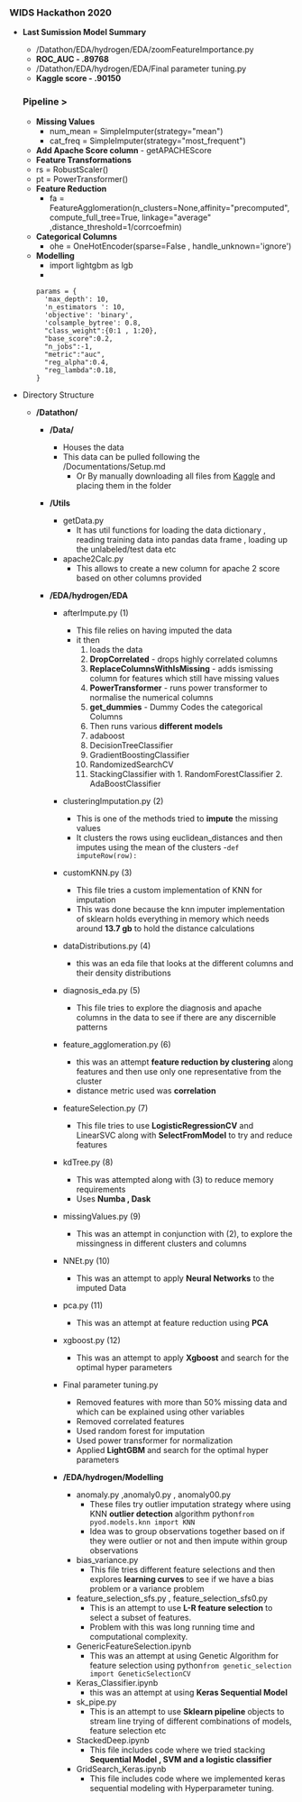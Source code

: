 ### WIDS Hackathon 2020

* **Last Sumission Model Summary**
  - /Datathon/EDA/hydrogen/EDA/zoomFeatureImportance.py
  - **ROC_AUC - .89768**
  - /Datathon/EDA/hydrogen/EDA/Final parameter tuning.py
  - **Kaggle score - .90150**
  
  ### Pipeline >
  - **Missing Values**
    - num_mean = SimpleImputer(strategy="mean")
    - cat_freq = SimpleImputer(strategy="most_frequent")
  - **Add Apache Score column** - getAPACHEScore
  - **Feature Transformations**
   - rs = RobustScaler()
   - pt = PowerTransformer()
  - **Feature Reduction**
    - fa = FeatureAgglomeration(n_clusters=None,affinity="precomputed",compute_full_tree=True, linkage="average" ,distance_threshold=1/corrcoefmin)
  - **Categorical Columns**
    - ohe = OneHotEncoder(sparse=False , handle_unknown='ignore')
  - **Modelling**
    - import lightgbm as lgb
    -
    ```
    params = {
      'max_depth': 10,
      'n_estimators ': 10,
      'objective': 'binary',
      'colsample_bytree': 0.8,
      "class_weight":{0:1 , 1:20},
      "base_score":0.2,
      "n_jobs":-1,
      "metric":"auc",
      "reg_alpha":0.4,
      "reg_lambda":0.18,
    }
    ```

* Directory Structure
  * **/Datathon/**
    - **/Data/**
      - Houses the data
      - This data can be pulled following the /Documentations/Setup.md
        - Or By manually downloading all files from [Kaggle](https://www.kaggle.com/c/widsdatathon2020/data) and placing them in the folder
    - **/Utils**
      - getData.py
        - It has util functions for loading the data dictionary , reading training data into pandas data frame , loading up the unlabeled/test data etc
      - apache2Calc.py
        - This allows to create a new column for apache 2 score based on other columns provided

    - **/EDA/hydrogen/EDA**
      - afterImpute.py (1)
        - This file relies on having imputed the data
        - it then
          1. loads the data
          2. **DropCorrelated** - drops highly correlated columns
          3. **ReplaceColumnsWithIsMissing** - adds ismissing column for features which still have missing values
          4. **PowerTransformer** - runs power transformer to normalise the numerical columns
          5. **get_dummies** - Dummy Codes the categorical Columns
          6.  Then runs various **different models**
            1. adaboost
            2. DecisionTreeClassifier
            3. GradientBoostingClassifier
            4. RandomizedSearchCV
            5. StackingClassifier with
              1. RandomForestClassifier
              2. AdaBoostClassifier
      - clusteringImputation.py (2)
        - This is one of the methods tried to **impute** the missing values
        - It clusters the rows using euclidean_distances and then imputes using the mean of the clusters -```def imputeRow(row):```
      - customKNN.py (3)
        - This file tries a custom implementation of KNN for imputation
        - This was done because the knn imputer implementation of sklearn holds everything in memory which needs around **13.7 gb** to hold the distance calculations
      - dataDistributions.py (4)
        - this was an eda file that looks at the different columns and their density distributions
      - diagnosis_eda.py (5)
        - This file tries to explore the diagnosis and apache columns in the data to see if there are any discernible patterns
      - feature_agglomeration.py (6)
        - this was an attempt **feature reduction by clustering** along features and then use only one representative from the cluster
        - distance metric used was **correlation**
      - featureSelection.py (7)
        - This file tries to use **LogisticRegressionCV** and LinearSVC along with **SelectFromModel** to try and reduce features
      - kdTree.py (8)
        - This was attempted along with (3) to reduce memory requirements
        - Uses **Numba , Dask**

      - missingValues.py (9)
        - This was an attempt in conjunction with (2), to explore the missingness in different clusters and columns
      - NNEt.py (10)
        - This was an attempt to apply **Neural Networks** to the imputed Data
      - pca.py (11)
        - This was an attempt at feature reduction using **PCA**
      - xgboost.py (12)
        - This was an attempt to apply **Xgboost** and search for the optimal hyper parameters
      - Final parameter tuning.py
        - Removed features with more than 50% missing data and which can be explained using other variables
        - Removed correlated features
        - Used random forest for imputation   
        - Used power transformer for normalization
        - Applied **LightGBM** and search for the optimal hyper parameters  

      - **/EDA/hydrogen/Modelling**
        - anomaly.py ,anomaly0.py  , anomaly00.py
          - These files try outlier imputation strategy where using  KNN **outlier detection** algorithm
            python```from pyod.models.knn import KNN```
          - Idea was to group observations together based on if they were outlier or not and then impute within group observations
        - bias_variance.py
          - This file tries different feature selections and then explores **learning curves** to see if we have a bias problem or a variance problem
        - feature_selection_sfs.py , feature_selection_sfs0.py
          - This is an attempt to use **L-R feature selection** to select a subset of features.
          - Problem with this was long running time and computational complexity.
        - GenericFeatureSelection.ipynb
          - This was an attempt at using Genetic Algorithm for feature selection using
            python```from genetic_selection import GeneticSelectionCV```
        - Keras_Classifier.ipynb
          - this was an attempt at using **Keras Sequential Model**
        - sk_pipe.py
          - This is an attempt to use **Sklearn pipeline** objects to stream line trying of different combinations of models, feature selection etc
        - StackedDeep.ipynb
          - This file includes code where we tried stacking **Sequential Model , SVM and a logistic classifier**
        - GridSearch_Keras.ipynb 
          - This file includes code where we implemented keras sequential modeling with Hyperparameter tuning.
          
